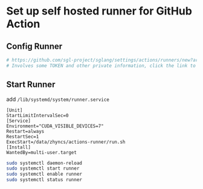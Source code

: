 # Set up self hosted runner for GitHub Action

## Config Runner

```bash
# https://github.com/sgl-project/sglang/settings/actions/runners/new?arch=x64&os=linux
# Involves some TOKEN and other private information, click the link to view specific steps.
```

## Start Runner

add `/lib/systemd/system/runner.service`
```
[Unit]
StartLimitIntervalSec=0
[Service]
Environment="CUDA_VISIBLE_DEVICES=7"
Restart=always
RestartSec=1
ExecStart=/data/zhyncs/actions-runner/run.sh
[Install]
WantedBy=multi-user.target
```

```bash
sudo systemctl daemon-reload
sudo systemctl start runner
sudo systemctl enable runner
sudo systemctl status runner
```

